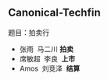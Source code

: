 ## Canonical-Techfin

题目：拍卖行

-  张雨  马二川      **拍卖**
-  席敏超  李良      **上市** 
-  Amos  刘竞泽      **结算** 
